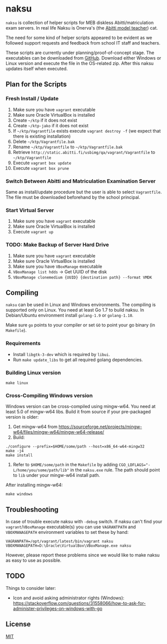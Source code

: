 # naksu

`naksu` is collection of helper scripts for MEB diskless Abitti/matriculation exam servers.
In real life Naksu is Onerva's (the [Abitti model teacher](https://www.abitti.fi/fi/tutustu/)) cat.

The need for some kind of helper scripts appeared to be evident as we followed support requests
and feedback from school IT staff and teachers.

These scripts are currently under planning/proof-of-concept stage. The executables can be downloaded from [GitHub](https://github.com/digabi/naksu/releases/latest). Download either Windows or Linux version and execute the file in the OS-related zip. After this naksu updates itself when executed.

## Plan for the Scripts

### Fresh Install / Update

 1. Make sure you have `vagrant` executable
 1. Make sure Oracle VirtualBox is installed
 1. Create `~/ktp` if it does not exist
 1. Create `~/ktp-jako` if it does not exist
 1. If `~/ktp/Vagrantfile` exists execute `vagrant destroy -f` (we expect that there is existing installation)
 1. Delete `~/ktp/Vagrantfile.bak`
 1. Rename `~/ktp/Vagrantfile` to `~/ktp/Vagrantfile.bak`
 1. Retrieve `http://static.abitti.fi/usbimg/qa/vagrant/Vagrantfile` to `~/ktp/Vagrantfile`
 1. Execute `vagrant box update`
 1. Execute `vagrant box prune`

### Switch Between Abitti and Matriculation Examination Server

 Same as install/update procedure but the user is able to select `Vagrantfile`. The
 file must be downloaded beforehand by the school principal.

### Start Virtual Server

 1. Make sure you have `vagrant` executable
 1. Make sure Oracle VirtualBox is installed
 1. Execute `vagrant up`

### TODO: Make Backup of Server Hard Drive

1. Make sure you have `vagrant` executable
1. Make sure Oracle VirtualBox is installed
1. Make sure you have `VBoxManage` executable
1. `VBoxManage list hdds` -> Get UUID of the disk
1. `VBoxManage clonemedium {UUID} {destination path} --format VMDK`

## Compiling

`naksu` can be used in Linux and Windows environments. The compiling is supported
only on Linux. You need at least Go 1.7 to build naksu. In
Debian/Ubuntu environment install `golang-1.9` or `golang-1.10`.

Make sure `go` points to your compiler or set `GO` to point your go binary (in `Makefile`).

### Requirements

 * Install `libgtk-3-dev` which is required by `libui`.
 * Run `make update_libs` to get all required golang dependencies.

### Building Linux version

`make linux`

### Cross-Compiling Windows version

Windows version can be cross-compiled using mingw-w64. You need at least 5.0 of
mingw-w64 libs. Build it from source if your pre-packaged version is older:

1. Get mingw-w64 from https://sourceforge.net/projects/mingw-w64/files/mingw-w64/mingw-w64-release/
1. Build:
  ```
  ./configure --prefix=$HOME/some/path --host=x86_64-w64-mingw32
  make -j4
  make install
  ```
1. Refer to `$HOME/some/path` in the `Makefile` by adding `CGO_LDFLAGS="-L/home/you/some/path/lib"`
   in the `naksu.exe` rule. The path should point to `lib` under your mingw-w64 install path.

After installing mingw-w64:

`make windows`

## Troubleshooting

In case of trouble execute naksu with `-debug` switch. If naksu can't find your `vagrant`/`VBoxManage` executable(s) you can use `VAGRANTPATH` and `VBOXMANAGEPATH` environment variables to set these by hand:

```
VAGRANPATH=/opt/vagrant/latest/bin/vagrant naksu
VBOXMANAGEPATH=D:\Oracle\VirtualBox\VBoxManage.exe naksu
```

However, please report these problems since we would like to make naksu as easy to use as possible.

## TODO

Things to consider later:

 * Icon and avoid asking administrator rights (Windows): https://stackoverflow.com/questions/31558066/how-to-ask-for-administer-privileges-on-windows-with-go

## License

[MIT](https://opensource.org/licenses/MIT)
